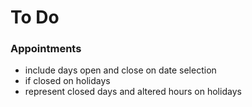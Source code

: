 # To Do

### Appointments
- include days open and close on date selection
- if closed on holidays
- represent closed days and altered hours on holidays